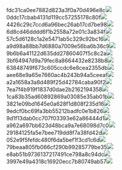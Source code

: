 fdc31ca0ee7882d823a3f0a70d496e8c<img  src="https://img.alicdn.com/bao/uploaded/i3/2639837995/TB2me9npIj_B1NjSZFHXXaDWpXa_!!2639837995.jpg_160x160.jpg">
0ddc17cbab4131d119cc57255178c80f<img  src="https://img.alicdn.com/bao/uploaded/i1/2639837995/O1CN0128vl0KHRyAexEmp_!!2639837995.jpg_160x160.jpg">
4426c29c7ccd6a96bec26ab17cd7be98<img  src="https://img.alicdn.com/bao/uploaded/i4/2639837995/O1CN0128vl03pVszyGMqJ_!!2639837995.jpg_160x160.jpg">
6d8cd46dddd6f1b2558a72e01c3a834f<img  src="https://img.alicdn.com/bao/uploaded/i2/2639837995/O1CN0128vl0Ih2dy6u3Fm_!!2639837995.jpg_160x160.jpg">
57c5d6128c1a2e5471ab5c329c92bc16<img  src="https://img.alicdn.com/bao/uploaded/i3/2639837995/O1CN0128vl0EHQKbxN3lK_!!2639837995.jpg_160x160.jpg">
a9d98a88bb7d6880a7009e56ba6b36c9<img  src="https://img.alicdn.com/bao/uploaded/i2/2639837995/TB2mEA3prZnBKNjSZFGXXbt3FXa_!!2639837995.jpg_160x160.jpg">
9b6b6a41122d635dd27860407f5c8c2a<img  src="https://img.alicdn.com/bao/uploaded/i4/2639837995/O1CN0128vl0WN9kjPa3ZD_!!2639837995.jpg_160x160.jpg">
3bf64947d9a79fec8a8664432e8238b8<img  src="https://img.alicdn.com/bao/uploaded/i4/2639837995/O1CN0128vl0crlIuBjuDl_!!2639837995.jpg_160x160.jpg">
63848749f673c605ccdc6e8cea2355db<img  src="https://img.alicdn.com/bao/uploaded/i1/2639837995/O1CN0128vl0Y8l0ANbkeI_!!2639837995.jpg_160x160.jpg">
aee68e9a65e7660ac4b243b94a5ceeaf<img  src="https://img.alicdn.com/bao/uploaded/i3/2639837995/TB2Z4ECncj_B1NjSZFHXXaDWpXa_!!2639837995.jpg_160x160.jpg">
a2a1658a3a8d489f25d42784caba90f2<img  src="https://img.alicdn.com/bao/uploaded/i4/2639837995/O1CN0128vl0FocLMl3t6j_!!2639837995.jpg_160x160.jpg">
7ea7f4b919f1837d0dae2b2162194358<img  src="https://img.alicdn.com/bao/uploaded/i2/2639837995/O1CN0128vl0QpJsAxAuM2_!!2639837995.jpg_160x160.jpg">
1ca83b35ad60892869a03085e35ab01b<img  src="https://img.alicdn.com/imgextra/i4/2639837995/O1CN0128vl0l1Lbi8K1Id_!!2639837995.jpg">
3821e09bd1645e0a628f1d808f235d16<img  src="https://img.alicdn.com/imgextra/i4/2639837995/O1CN0128vl0lDCXFpNI8u_!!2639837995.jpg">
9edcf0bc69fa3bb55212badfc0e1b826<img  src="https://img.alicdn.com/imgextra/i3/2639837995/O1CN0128vl0iJ7IWiqBLl_!!2639837995.jpg">
9d1f13dab0cc707f03393e62a86444d1<img  src="https://img.alicdn.com/imgextra/i4/2639837995/O1CN0128vl0k4OqRb6qTw_!!2639837995.jpg">
a962a697bb623d48bca9a7e68098d7c0<img  src="https://img.alicdn.com/imgextra/i4/2639837995/O1CN0128vl0k26snUldKz_!!2639837995.jpg">
29184125fa5e7bee719dd8f7a38fd42d<img  src="https://img.alicdn.com/imgextra/i3/2639837995/O1CN0128vl0k4PmdEgLGR_!!2639837995.jpg">
052e9f5fefdc480f6da5bef1f3cd1c6d<img  src="https://img.alicdn.com/imgextra/i4/2639837995/O1CN0128vl0jk8IipeUxT_!!2639837995.jpg">
79beaa805fb066cf290b99285779be35<img  src="https://img.alicdn.com/imgextra/i2/2639837995/O1CN0128vl0k4Oua6eA0j_!!2639837995.jpg">
e8ab51b9736137217491ce798a8c94dc<img  src="https://img.alicdn.com/imgextra/i3/2639837995/O1CN0128vl0l1KT46FvJC_!!2639837995.jpg">
3997e49a4318c16920ecc7b80749ab57<img  src="https://img.alicdn.com/imgextra/i4/2639837995/O1CN0128vl0kMy5S4bjwu_!!2639837995.jpg">
